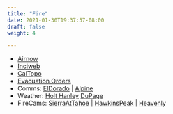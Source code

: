 ```yaml
---
title: "Fire"
date: 2021-01-30T19:37:57-08:00
draft: false
weight: 4

---
```


- <a target="_blank" href="https://fire.airnow.gov/?lat=38.85&lng=-120.02&zoom=10">Airnow</a>
- <a target="_blank" href="https://inciweb.nwcg.gov">Inciweb</a>
- <a target="_blank" href="https://caltopo.com/map.html#ll=38.81403,-120.01808&z=11&b=oo&a=modis_g">CalTopo</a>
- <a target="_blank" href="https://eldoradocounty.maps.arcgis.com/apps/webappviewer/index.html?id=c995bf3816964e948d7d831d3ba938ff">Evacuation Orders</a>
- Comms: 
 <a target="_blank" href="https://m.broadcastify.com/listen/ctid/191">ElDorado</a> | 
 <a target="_blank" href="https://m.broadcastify.com/listen/ctid/184">Alpine</a> 
- Weather: 
 <a target="_blank" href="https://www.youtube.com/channel/UCGjtp7iaeVmoVx-K7EGiYKA">Holt Hanley</a>
 <a target="_blank" href="https://weather.cod.edu/satrad/?parms=subregional-SanFran-natcolorfire-200-0-100-2&checked=map&colorbar=undefined">DuPage</a>
- FireCams: 
 <a target="_blank" href="http://www.alertwildfire.org/tahoe/index.html?camera=Axis-Sierra&v=fd40734">SierraAtTahoe</a> | 
 <a target="_blank" href="http://www.alertwildfire.org/tahoe/index.html?camera=Axis-HawkinsPeak&v=fd40734">HawkinsPeak</a> | 
 <a target="_blank" href="http://www.alertwildfire.org/tahoe/index.html?camera=Axis-Heavenly2&v=fd40734">Heavenly</a>

